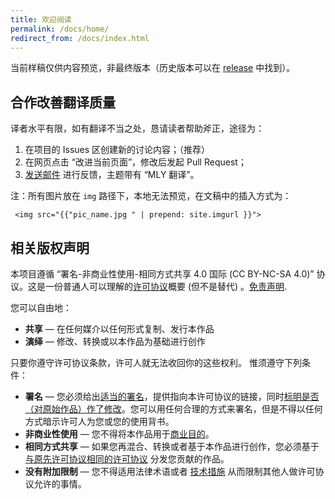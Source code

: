 ```yaml
---
title: 欢迎阅读
permalink: /docs/home/
redirect_from: /docs/index.html
---
```


当前样稿仅供内容预览，非最终版本（历史版本可以在 [release](https://github.com/deeplearning-ai/machine-learning-yearning-cn/releases) 中找到）。

## 合作改善翻译质量

译者水平有限，如有翻译不当之处，恳请读者帮助斧正，途径为：

1. 在项目的 Issues 区创建新的讨论内容；（推荐）
2. 在网页点击 “改进当前页面”，修改后发起 Pull Request；
3. [发送邮件](mailto:xiaowei@deeplearning.ai) 进行反馈，主题带有 “MLY 翻译”。

注：所有图片放在 `img` 路径下，本地无法预览，在文稿中的插入方式为：
```
 <img src="{{"pic_name.jpg " | prepend: site.imgurl }}">
```

## 相关版权声明

本项目遵循 “署名-非商业性使用-相同方式共享 4.0 国际 (CC BY-NC-SA 4.0)” 协议。这是一份普通人可以理解的[许可协议](https://creativecommons.org/licenses/by-nc-sa/4.0/legalcode.zh-Hans)概要 (但不是替代) 。[免责声明](https://creativecommons.org/licenses/by-nc-sa/4.0/deed.zh#).

您可以自由地：

- **共享** — 在任何媒介以任何形式复制、发行本作品
- **演绎** — 修改、转换或以本作品为基础进行创作

只要你遵守许可协议条款，许可人就无法收回你的这些权利。
惟须遵守下列条件：

- **署名** — 您必须给出[适当的署名](https://creativecommons.org/licenses/by-nc-sa/4.0/deed.zh#)，提供指向本许可协议的链接，同时[标明是否（对原始作品）作了修改](https://creativecommons.org/licenses/by-nc-sa/4.0/deed.zh#)。您可以用任何合理的方式来署名，但是不得以任何方式暗示许可人为您或您的使用背书。
- **非商业性使用** — 您不得将本作品用于[商业目的](https://creativecommons.org/licenses/by-nc-sa/4.0/deed.zh#)。
- **相同方式共享** — 如果您再混合、转换或者基于本作品进行创作，您必须基于[与原先许可协议相同的许可协议](https://creativecommons.org/licenses/by-nc-sa/4.0/deed.zh#) 分发您贡献的作品。
- **没有附加限制** — 您不得适用法律术语或者 [技术措施](https://creativecommons.org/licenses/by-nc-sa/4.0/deed.zh#) 从而限制其他人做许可协议允许的事情。
